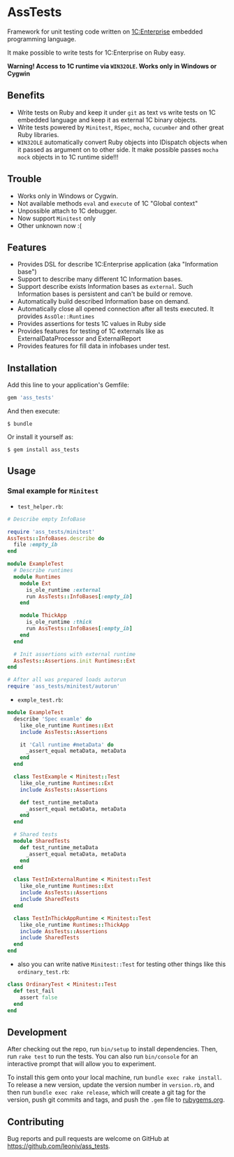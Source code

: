 # AssTests


Framework for unit testing code written on [1C:Enterprise](http://1c.ru)
embedded programming language.

It make possible to write tests for 1C:Enterprise on Ruby easy.

**Warning! Access to 1C runtime via ```WIN32OLE```. Works only in Windows or Cygwin**

## Benefits

- Write tests on Ruby and keep it under ```git``` as text  vs write tests on 1C embedded language and keep it as external 1C binary objects.
- Write tests powered by ```Minitest```, ```RSpec```, ```mocha```, ```cucumber``` and other great Ruby libraries.
- ```WIN32OLE``` automatically convert Ruby objects into IDispatch objects when it passed as argument on to other side. It make possible passes ```mocha``` ```mock``` objects in to 1C runtime side!!!

## Trouble

- Works only in Windows or Cygwin.
- Not available methods ```eval``` and ```execute``` of 1C "Global context"
- Unpossible attach to 1C debugger.
- Now support ```Minitest``` only
- Other unknown now :(

## Features

- Provides DSL for describe 1C:Enterprise application (aka "Information base")
- Support to describe many different 1C Information bases.
- Support describe exists Information bases as ```external```. Such Information bases is persistent and can't be build or remove.
- Automatically build described Information base on demand.
- Automatically close all opened connection after all tests executed. It provides `AssOle::Runtimes`
- Provides assertions for tests 1C values in Ruby side
- Provides features for testing of 1C externals like as ExternalDataProcessor and ExternalReport
- Provides features for fill data in infobases under test.

## Installation

Add this line to your application's Gemfile:

```ruby
gem 'ass_tests'
```

And then execute:

    $ bundle

Or install it yourself as:

    $ gem install ass_tests

## Usage


### Smal example for ```Minitest```

- ```test_helper.rb```:
```ruby
# Describe empty InfoBase

require 'ass_tests/minitest'
AssTests::InfoBases.describe do
  file :empty_ib
end

module ExampleTest
  # Describe runtimes
  module Runtimes
    module Ext
      is_ole_runtime :external
      run AssTests::InfoBases[:empty_ib]
    end

    module ThickApp
      is_ole_runtime :thick
      run AssTests::InfoBases[:empty_ib]
    end
  end

  # Init assertions with external runtime
  AssTests::Assertions.init Runtimes::Ext
end

# After all was prepared loads autorun
require 'ass_tests/minitest/autorun'
```
- ```exmple_test.rb```:
```ruby
module ExampleTest
  describe 'Spec examle' do
    like_ole_runtime Runtimes::Ext
    include AssTests::Assertions

    it 'Call runtime #metaData' do
      _assert_equal metaData, metaData
    end
  end

  class TestExample < Minitest::Test
    like_ole_runtime Runtimes::Ext
    include AssTests::Assertions

    def test_runtime_metaData
      _assert_equal metaData, metaData
    end
  end

  # Shared tests
  module SharedTests
    def test_runtime_metaData
      _assert_equal metaData, metaData
    end
  end

  class TestInExternalRuntime < Minitest::Test
    like_ole_runtime Runtimes::Ext
    include AssTests::Assertions
    include SharedTests
  end

  class TestInThickAppRuntime < Minitest::Test
    like_ole_runtime Runtimes::ThickApp
    include AssTests::Assertions
    include SharedTests
  end
end

```
- also you can write native ```Minitest::Test``` for testing
  other things like this ```ordinary_test.rb```:
```ruby
class OrdinaryTest < Minitest::Test
  def test_fail
    assert false
  end
end
```

## Development

After checking out the repo, run `bin/setup` to install dependencies. Then, run `rake test` to run the tests. You can also run `bin/console` for an interactive prompt that will allow you to experiment.

To install this gem onto your local machine, run `bundle exec rake install`. To release a new version, update the version number in `version.rb`, and then run `bundle exec rake release`, which will create a git tag for the version, push git commits and tags, and push the `.gem` file to [rubygems.org](https://rubygems.org).

## Contributing

Bug reports and pull requests are welcome on GitHub at https://github.com/leoniv/ass_tests.

